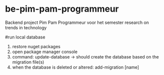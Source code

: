 # be-pim-pam-programmeur
Backend project Pim Pam Programmeur voor het semester research on trends in technology

#run local database
1. restore nuget packages
2. open package manager console
3. command: update-database -> should create the database based on the migration file(s)
4. when the database is deleted or altered: add-migration [name] 

